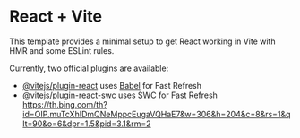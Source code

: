 # React + Vite

This template provides a minimal setup to get React working in Vite with HMR and some ESLint rules.

Currently, two official plugins are available:

- [@vitejs/plugin-react](https://github.com/vitejs/vite-plugin-react/blob/main/packages/plugin-react/README.md) uses [Babel](https://babeljs.io/) for Fast Refresh
- [@vitejs/plugin-react-swc](https://github.com/vitejs/vite-plugin-react-swc) uses [SWC](https://swc.rs/) for Fast Refresh
https://th.bing.com/th?id=OIP.muTcXhIDmQNeMppcEugaVQHaE7&w=306&h=204&c=8&rs=1&qlt=90&o=6&dpr=1.5&pid=3.1&rm=2